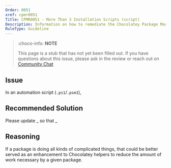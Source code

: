 ```yaml
---
Order: 0051
xref: cpmr0051
Title: CPMR0051 - More Than 3 Installation Scripts (script)
Description: Information on how to remediate the Chocolatey Package Moderation Rule 0051
RuleType: Guideline
---
```


<?! Include "../../../../../shared/package-validator-rule-guideline.txt" /?>

> :choco-info: **NOTE**
>
> This page is a stub that has not yet been filled out. If you have questions about this issue, please ask in the review or reach out on [Community Chat](https://ch0.co/community)

## Issue

In an automation script (`.ps1`/`.psm1`),

## Recommended Solution

Please update _ so that _

## Reasoning

If a package is doing all kinds of complicated things, that could be better served as an enhancement to Chocolatey helpers to reduce the amount of work necessary by a given package.
